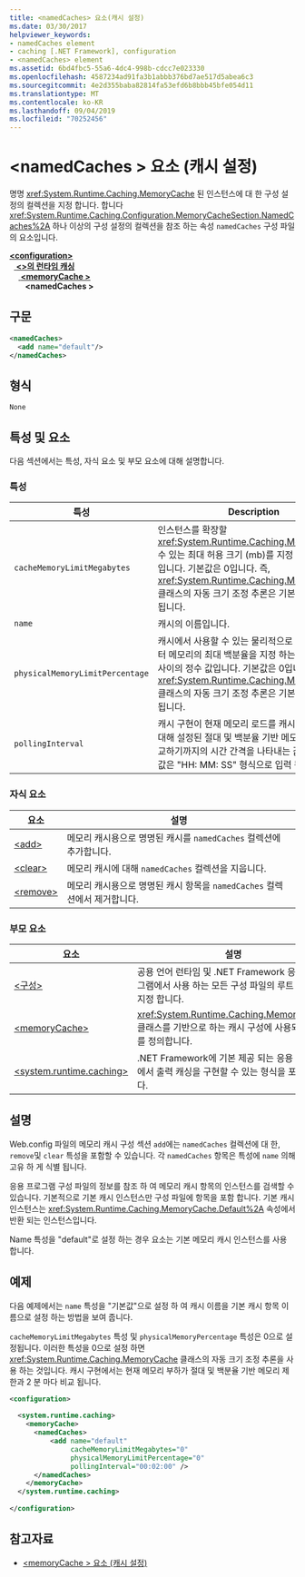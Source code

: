```yaml
---
title: <namedCaches> 요소(캐시 설정)
ms.date: 03/30/2017
helpviewer_keywords:
- namedCaches element
- caching [.NET Framework], configuration
- <namedCaches> element
ms.assetid: 6bd4fbc5-55a6-4dc4-998b-cdcc7e023330
ms.openlocfilehash: 4587234ad91fa3b1abbb376bd7ae517d5abea6c3
ms.sourcegitcommit: 4e2d355baba82814fa53efd6b8bbb45bfe054d11
ms.translationtype: MT
ms.contentlocale: ko-KR
ms.lasthandoff: 09/04/2019
ms.locfileid: "70252456"
---
```

# <a name="namedcaches-element-cache-settings"></a>\<namedCaches > 요소 (캐시 설정)
명명 <xref:System.Runtime.Caching.MemoryCache> 된 인스턴스에 대 한 구성 설정의 컬렉션을 지정 합니다. 합니다 <xref:System.Runtime.Caching.Configuration.MemoryCacheSection.NamedCaches%2A> 하나 이상의 구성 설정의 컬렉션을 참조 하는 속성 `namedCaches` 구성 파일의 요소입니다.  
  
[ **\<configuration>** ](../configuration-element.md)\
&nbsp;&nbsp;[ **\<>의 런타임 캐싱**](system-runtime-caching-element-cache-settings.md)\
&nbsp;&nbsp;&nbsp;&nbsp;[ **\<memoryCache >** ](memorycache-element-cache-settings.md)\
&nbsp;&nbsp;&nbsp;&nbsp;&nbsp;&nbsp; **\<namedCaches >**  
  
## <a name="syntax"></a>구문  
  
```xml  
<namedCaches>  
  <add name="default"/>   
</namedCaches>  
```  
  
## <a name="type"></a>형식  
 `None`  
  
## <a name="attributes-and-elements"></a>특성 및 요소  
 다음 섹션에서는 특성, 자식 요소 및 부모 요소에 대해 설명합니다.  
  
### <a name="attributes"></a>특성  
  
|특성|Description|  
|---------------|-----------------|  
|`cacheMemoryLimitMegabytes`|인스턴스를 확장할 <xref:System.Runtime.Caching.MemoryCache> 수 있는 최대 허용 크기 (mb)를 지정 하는 정수 값입니다. 기본값은 0입니다. 즉, <xref:System.Runtime.Caching.MemoryCache> 클래스의 자동 크기 조정 추론은 기본적으로 사용 됩니다.|  
|`name`|캐시의 이름입니다.|  
|`physicalMemoryLimitPercentage`|캐시에서 사용할 수 있는 물리적으로 설치 된 컴퓨터 메모리의 최대 백분율을 지정 하는 0에서 100 사이의 정수 값입니다. 기본값은 0입니다. 즉, <xref:System.Runtime.Caching.MemoryCache> 클래스의 자동 크기 조정 추론은 기본적으로 사용 됩니다.|  
|`pollingInterval`|캐시 구현이 현재 메모리 로드를 캐시 인스턴스에 대해 설정된 절대 및 백분율 기반 메모리 제한과 비교하기까지의 시간 간격을 나타내는 값입니다. 이 값은 "HH: MM: SS" 형식으로 입력 됩니다.|  
  
### <a name="child-elements"></a>자식 요소  
  
|요소|설명|  
|-------------|-----------------|  
|[\<add>](add-element-for-namedcaches.md)|메모리 캐시용으로 명명된 캐시를 `namedCaches` 컬렉션에 추가합니다.|  
|[\<clear>](clear-element-for-namedcaches.md)|메모리 캐시에 대해 `namedCaches` 컬렉션을 지웁니다.|  
|[\<remove>](remove-element-for-namedcaches.md)|메모리 캐시용으로 명명된 캐시 항목을 `namedCaches` 컬렉션에서 제거합니다.|  
  
### <a name="parent-elements"></a>부모 요소  
  
|요소|설명|  
|-------------|-----------------|  
|[\<구성>](../configuration-element.md)|공용 언어 런타임 및 .NET Framework 응용 프로그램에서 사용 하는 모든 구성 파일의 루트 요소를 지정 합니다.|  
|[\<memoryCache>](memorycache-element-cache-settings.md)|<xref:System.Runtime.Caching.MemoryCache> 클래스를 기반으로 하는 캐시 구성에 사용되는 요소를 정의합니다.|  
|[\<system.runtime.caching>](system-runtime-caching-element-cache-settings.md)|.NET Framework에 기본 제공 되는 응용 프로그램에서 출력 캐싱을 구현할 수 있는 형식을 포함 합니다.|  
  
## <a name="remarks"></a>설명  
 Web.config 파일의 메모리 캐시 구성 섹션 `add`에는 `namedCaches` 컬렉션에 대 한, `remove`및 `clear` 특성을 포함할 수 있습니다. 각 `namedCaches` 항목은 특성에 `name` 의해 고유 하 게 식별 됩니다.  
  
 응용 프로그램 구성 파일의 정보를 참조 하 여 메모리 캐시 항목의 인스턴스를 검색할 수 있습니다. 기본적으로 기본 캐시 인스턴스만 구성 파일에 항목을 포함 합니다. 기본 캐시 인스턴스는 <xref:System.Runtime.Caching.MemoryCache.Default%2A> 속성에서 반환 되는 인스턴스입니다.  
  
 Name 특성을 "default"로 설정 하는 경우 요소는 기본 메모리 캐시 인스턴스를 사용 합니다.  
  
## <a name="example"></a>예제  
 다음 예제에서는 `name` 특성을 "기본값"으로 설정 하 여 캐시 이름을 기본 캐시 항목 이름으로 설정 하는 방법을 보여 줍니다.  
  
 `cacheMemoryLimitMegabytes` 특성 및 `physicalMemoryPercentage` 특성은 0으로 설정됩니다. 이러한 특성을 0으로 설정 하면 <xref:System.Runtime.Caching.MemoryCache> 클래스의 자동 크기 조정 추론을 사용 하는 것입니다. 캐시 구현에서는 현재 메모리 부하가 절대 및 백분율 기반 메모리 제한과 2 분 마다 비교 됩니다.  
  
```xml  
<configuration>  
  
  <system.runtime.caching>  
    <memoryCache>  
      <namedCaches>  
          <add name="default"   
               cacheMemoryLimitMegabytes="0"   
               physicalMemoryLimitPercentage="0"  
               pollingInterval="00:02:00" />  
      </namedCaches>  
    </memoryCache>  
  </system.runtime.caching>  
  
</configuration>  
```  
  
## <a name="see-also"></a>참고자료

- [\<memoryCache > 요소 (캐시 설정)](memorycache-element-cache-settings.md)
